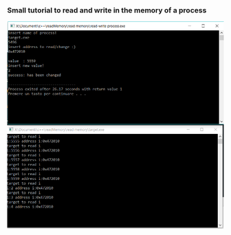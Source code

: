 ### Small tutorial to read and write in the memory of a process

![screen](https://github.com/aymen94/read-write-memory-process/blob/master/screen.png)
